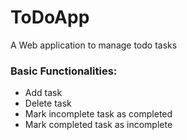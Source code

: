 # ToDoApp
A Web application to manage todo tasks
### Basic Functionalities:
- Add task
- Delete task
- Mark incomplete task as completed
- Mark completed task as incomplete
